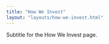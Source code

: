 ```yaml
---
title: "How We Invest"
layout: "layouts/how-we-invest.html"
---
```


Subtitle for the How We Invest page.
